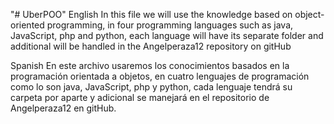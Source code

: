 "# UberPOO" 
English
In this file we will use the knowledge based on object-oriented programming, in four programming languages ​​such as java, JavaScript, php and python, each language will have its separate folder and additional will be handled in the Angelperaza12 repository on gitHub

Spanish
En este archivo usaremos los conocimientos basados en la programación orientada a objetos, en cuatro lenguajes de programación como lo son java, JavaScript, php y python, cada lenguaje tendrá su carpeta por aparte y adicional se manejará en el repositorio de Angelperaza12 en gitHub.